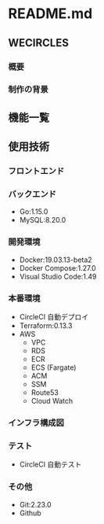 # README.md

## WECIRCLES

### 概要

### 制作の背景

## 機能一覧

## 使用技術

### フロントエンド

### バックエンド

- Go:1.15.0
- MySQL:8.20.0

### 開発環境

- Docker:19.03.13-beta2
- Docker Compose:1.27.0
- Visual Studio Code:1.49

### 本番環境

- CircleCI 自動デプロイ
- Terraform:0.13.3
- AWS
  - VPC
  - RDS
  - ECR
  - ECS (Fargate)
  - ACM
  - SSM
  - Route53
  - Cloud Watch

### インフラ構成図

### テスト

- CircleCI 自動テスト

### その他

- Git:2.23.0
- Github
